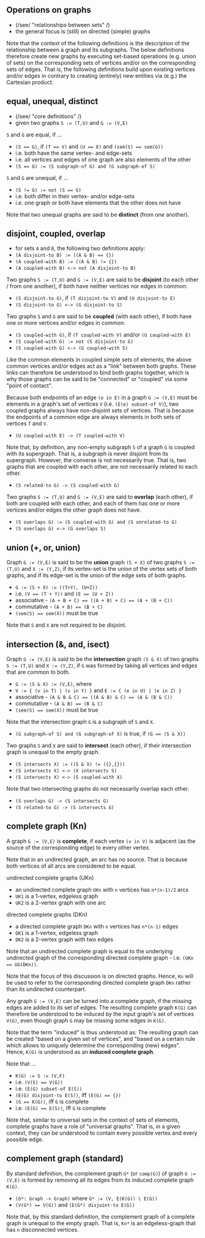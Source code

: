 
<!-- ======================================================================= -->
## Operations on graphs

* (/see/ "relationships between sets" /)
* the general focus is (still) on directed (simple) graphs

Note that the context of the following definitions is the description of the
relationship between a graph and its subgraphs. The below definitions therefore
create new graphs by executing set-based operations (e.g. union of sets) on
the corresponding sets of vertices and/or on the corresponding sets of edges.
That is, the following definitions build upon existing vertices and/or edges in
contrary to creating (entirely) new entities via (e.g.) the Cartesian product.

<!-- ======================================================================= -->
## equal, unequal, distinct

* (/see/ "core definitions" /)
* given two graphs `S := (T,U)` and `G := (V,E)`

`S` and `G` are equal, if ...

* `(S == G)`, if `(T == V)` and `(U == E)` and `(sem(S) == sem(G))`
* i.e. both have the same vertex- and edge-sets
* i.e. all vertices and edges of one graph are also elements of the other
* `(S == G) := (S subgraph-of G) and (G subgraph-of S)`

`S` and `G` are unequal, if ...

* `(S != G) := not (S == G)`
* i.e. both differ in their vertex- and/or edge-sets
* i.e. one graph or both have elements that the other does not have

Note that two unequal graphs are said to be **distinct** (from one another).

<!-- ======================================================================= -->
## disjoint, coupled, overlap

* for sets `A` and `B`, the following two definitions apply:
* `(A disjoint-to B) := ((A & B) == {})`
* `(A coupled-with B) := ((A & B) != {})`
* `(A coupled-with B) <-> not (A disjoint-to B)`

Two graphs `S := (T,U)` and `G := (V,E)` are said to be **disjoint** (to each
other / from one another), if both have neither vertices nor edges in common:

* `(S disjoint-to G)`, if `(T disjoint-to V)` and `(U disjoint-to E)`
* `(S disjoint-to G) <-> (G disjoint-to S)`

Two graphs `S` and `G` are said to be **coupled** (with each other), if both
have one or more vertices and/or edges in common:

* `(S coupled-with G)`, if `(T coupled-with V)` and/or `(U coupled-with E)`
* `(S coupled-with G) := not (S disjoint-to G)`
* `(S coupled-with G) <-> (G coupled-with S)`

Like the common elements in coupled simple sets of elements, the above common
vertices and/or edges act as a "link" between both graphs. These links can
therefore be understood to bind both graphs together, which is why those
graphs can be said to be "connected" or "coupled" via some "point of contact".

Because both endpoints of an edge `(e in E)` in a graph `G := (V,E)` must be
elements in a graph's set of vertices `V` (i.e. `(E(e) subset-of V)`), two
coupled graphs always have non-disjoint sets of vertices. That is because
the endpoints of a common edge are always elements in both sets of vertices
`T` and `V`.

* `(U coupled-with E) -> (T coupled-with V)`

Note that, by definition, any non-empty subgraph `S` of a graph `G` is coupled
with its supergraph. That is, a subgraph is never disjoint from its supergraph.
However, the converse is not necessarily true. That is, two graphs that are
coupled with each other, are not necessarily related to each other.

* `(S related-to G) -> (S coupled-with G)`

Two graphs `S := (T,U)` and `G := (V,E)` are said to **overlap** (each other),
if both are coupled with each other, and each of them has one or more vertices
and/or edges the other graph does not have.

* `(S overlaps G) := (S coupled-with G) and (S unrelated-to G)`
* `(S overlaps G) <-> (G overlaps S)`

<!-- ======================================================================= -->
## union (+, or, union)

Graph `G := (V,E)` is said to be the **union** graph `(S + X)` of two graphs
`S := (T,U)` and `X := (Y,Z)`, if its vertex-set is the union of the vertex
sets of both graphs, and if its edge-set is the union of the edge sets of
both graphs.

* `G := (S + X) := ((T+Y), (U+Z))`
* i.e. `(V == (T + Y))` and `(E == (U + Z))`
* associative - `(A + B + C) == ((A + B) + C) == (A + (B + C))`
* commutative - `(A + B) == (B + C)`
* `(sem(S) == sem(X))` must be true

Note that `S` and `X` are not required to be disjoint.

<!-- ======================================================================= -->
## intersection (&, and, isect)

Graph `G := (V,E)` is said to be the **intersection** graph `(S & X)` of two
graphs `S := (T,U)` and `X := (Y,Z)`, if `G` was formed by taking all vertices
and edges that are common to both.

* `G := (S & X) := (V,E)`, where
* `V := { (v in T) | (v in Y) }` and `E := { (e in U) | (e in Z) }`
* associative - `(A & B & C) == ((A & B) & C) == (A & (B & C))`
* commutative - `(A & B) == (B & C)`
* `(sem(S) == sem(X))` must be true

Note that the intersection graph `G` is a subgraph of `S` and `X`.

* `(G subgraph-of S) and (G subgraph-of X)` is true, if `(G == (S & X))`

Two graphs `S` and `X` are said to **intersect** (each other), if
their intersection graph is unequal to the empty graph.

* `(S intersects X) := ((S & X) != ({},{}))`
* `(S intersects X) <-> (X intersects S)`
* `(S intersects X) <-> (S coupled-with X)`

Note that two intersecting graphs do not necessarily overlap each other.

* `(S overlaps G) -> (S intersects G)`
* `(S related-to G) -> (S intersects G)`

<!-- ======================================================================= -->
## complete graph (Kn)

A graph `G := (V,E)` is **complete**, if each vertex `(v in V)` is adjacent
(as the source of the corresponding edge) to every other vertex.

Note that in an undirected graph, an arc has no source.
That is because both vertices of all arcs are considered to be equal.

undirected complete graphs (UKn)

* an undirected complete graph `UKn` with `n` vertices has `n*(n-1)/2` arcs
* `UK1` is a 1-vertex, edgeless graph
* `UK2` is a 2-vertex graph with one arc

directed complete graphs (DKn)

* a directed complete graph `DKn` with `n` vertices has `n*(n-1)` edges
* `DK1` is a 1-vertex, edgeless graph
* `DK2` is a 2-vertex graph with two edges

Note that an undirected complete graph is equal to the underlying undirected
graph of the corresponding directed complete graph - i.e. `(UKn == UG(DKn))`.

Note that the focus of this discussion is on directed graphs. Hence, `Kn`
will be used to refer to the corresponding directed complete graph `DKn`
rather than its undirected counterpart.

Any graph `G := (V,E)` can be turned into a complete graph, if the missing
edges are added to its set of edges. The resulting complete graph `K(G)` can
therefore be understood to be induced by the input graph's set of vertices
`V(G)`, even though graph `G` may be missing some edges in `K(G)`.

Note that the term "induced" is thus understood as: The resulting graph can
be created "based on a given set of vertices", and "based on a certain rule
which allows to uniquely determine the corresponding (new) edges". Hence,
`K(G)` is understood as an **induced complete graph**.

Note that ...

* `K(G) := S := (V,F)`
* i.e. `(V(S) == V(G))`
* i.e. `(E(G) subset-of E(S))`
* `(E(G) disjoint-to E(S))`, iff `(E(G) == {})`
* `(G == K(G))`, iff `G` is complete
* i.e. `(E(G) == E(S))`, iff `G` is complete

Note that, similar to universal sets in the context of sets of elements,
complete graphs have a role of "universal graphs". That is, in a given
context, they can be understood to contain every possible vertex and every
possible edge.

<!-- ======================================================================= -->
## complement graph (standard)

By standard definition, the complement graph `G*` (or `comp(G)`) of graph
`G := (V,E)` is formed by removing all its edges from its induced complete
graph `K(G)`.

* `(G*: Graph -> Graph)` where `G* := (V, E(K(G)) \ E(G))`
* `(V(G*) == V(G))` and `(E(G*) disjoint-to E(G))`

Note that, by this standard definition, the complement graph of a complete
graph is unequal to the empty graph. That is, `Kn*` is an edgeless-graph
that has `n` disconnected vertices.
